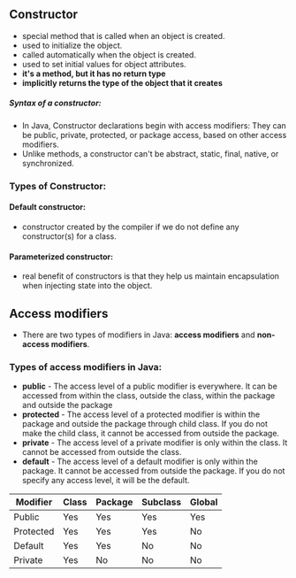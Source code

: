 ## Constructor
- special method that is called when an object is created. 
- used to initialize the object. 
- called automatically when the object is created. 
- used to set initial values for object attributes.
-  **it's a method, but it has no return type**
- **implicitly returns the type of the object that it creates**
##### Syntax of a constructor:
- In Java, Constructor declarations begin with access modifiers: They can be public, private, protected, or package access, based on other access modifiers. 
- Unlike methods, a constructor can't be abstract, static, final, native, or synchronized.

### Types of Constructor:
#### Default constructor:
- constructor created by the compiler if we do not define any constructor(s) for a class. 
#### Parameterized constructor:
-  real benefit of constructors is that they help us maintain encapsulation when injecting state into the object.

## Access modifiers
- There are two types of modifiers in Java: **access modifiers** and **non-access modifiers**.
### Types of access modifiers in Java:
- **public** - The access level of a public modifier is everywhere. It can be accessed from within the class, outside the class, within the package and outside the package
- **protected** - The access level of a protected modifier is within the package and outside the package through child class. If you do not make the child class, it cannot be accessed from outside the package. 
- **private** - The access level of a private modifier is only within the class. It cannot be accessed from outside the class.
- **default** - The access level of a default modifier is only within the package. It cannot be accessed from outside the package. If you do not specify any access level, it will be the default.

| Modifier  | Class | Package | Subclass | Global |
| --------- | ----- | ------- | -------- | ------ |
| Public    | Yes   | Yes     | Yes      | Yes    |
| Protected | Yes   | Yes     | Yes      | No     |
| Default   | Yes   | Yes     | No       | No     |
| Private   | Yes   | No      | No       | No     |


